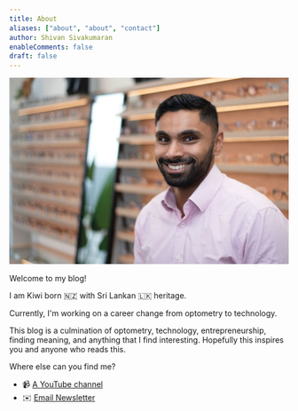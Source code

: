 ```yaml
---
title: About
aliases: ["about", "about", "contact"]
author: Shivan Sivakumaran
enableComments: false
draft: false
---
```


![me](shivan-sivakumaran.jpg)

Welcome to my blog!

I am Kiwi born 🇳🇿 with Sri Lankan 🇱🇰 heritage.

Currently, I'm working on a career change from optometry to technology.

This blog is a culmination of optometry, technology, entrepreneurship, finding meaning, and anything that I find interesting. Hopefully this inspires you and anyone who reads this.

Where else can you find me?

- 📹 [A YouTube channel](https://youtube.com/c/shivansivakumaran)
- ✉️ [Email Newsletter](https://email.shivansivakumaran.com)
